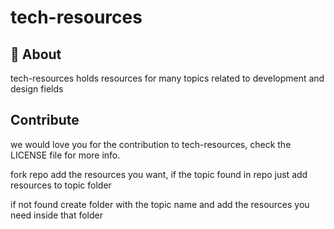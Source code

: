 
# tech-resources


## 🧐 About

tech-resources holds  resources for many topics related to development and design fields

## Contribute

we would love you for the contribution to tech-resources, check the LICENSE file for more info.

fork repo add the resources you want, if the topic found in repo just add resources to topic folder

if not found create folder with the topic name and add the resources you need inside that folder
